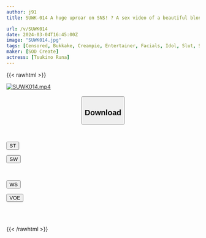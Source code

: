 ```yaml
---
author: j91
title: SUWK-014 A huge uproar on SNS! ? A sex video of a beautiful blonde DJ whose breasts are fondled by a fan is so dangerous that it has become a problem. Tsukino Luna

url: /v/SUWK014
date: 2024-03-04T16:45:00Z
image: "SUWK014.jpg"
tags: [Censored, Bukkake, Creampie, Entertainer, Facials, Idol, Slut, Solowork]
maker: [SOD Create]
actress: [Tsukino Runa]
---
```



{{< rawhtml >}}

<div class="video" data-videoid="9pZdzpAgpwTazoG">
    <a href="javascript:;">
        <img src="/v/SUWK014/SUWK014.jpg" width="WIDTH" height="HEIGHT" alt="SUWK014.mp4" loading="lazy">
    </a>
</div>

<script type="text/javascript" src="https://j91.asia/asset/on-demand-st.js"></script>

<br>
  <link rel="stylesheet" href="https://j91.asia/asset/bs5.css">
  
  <center>
  <button class="btn btn-primary" type="button" data-bs-toggle="collapse" data-bs-target=".multi-collapse" aria-expanded="false" aria-controls="multiCollapseExample1 multiCollapseExample2"><h2>Download</h2></button></center>
</p>
<div class="row">
  <div class="col">
    <div class="collapse multi-collapse" id="multiCollapseExample1">
      <div class="card card-body">
	      	      <br>
<div class="buttons">  
<p><a href="https://streamtape.to/v/9pZdzpAgpwTazoG" target="_blank"><button class="btn-hover color-3"><i class="fa fa-download"></i> ST</button></a></p>
<p><a href="https://cdnwish.com/02bd6o041p5r" target="_blank"><button class="btn-hover color-2"><i class="fa fa-download"></i> SW</button></a></p></div>
    </div>
  </div>
</div>
  <div class="col">
    <div class="collapse multi-collapse" id="multiCollapseExample2">
      <div class="card card-body">
	      <br>
<div class="buttons">
<p><a href="https://wolfstream.tv/u8mujbj07qga"><button class="btn-hover color-9"><i class="fa fa-download"></i> WS</button></a></p>
<p><a href="https://voe.sx/sfk6szemwgon"><button class="btn-hover color-8"><i class="fa fa-download"></i> VOE</button></a></p></div>
<br><br>
      </div>
    </div>
  </div>
</div>

{{< /rawhtml >}}